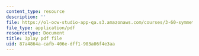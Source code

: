 ```yaml
---
content_type: resource
description: ''
file: https://ol-ocw-studio-app-qa.s3.amazonaws.com/courses/3-60-symmetry-structure-and-tensor-properties-of-materials-fall-2005/87a4864acafb406edff1903a06f4e3aa_O8q7AqZxtXQ.pdf
file_type: application/pdf
resourcetype: Document
title: 3play pdf file
uid: 87a4864a-cafb-406e-dff1-903a06f4e3aa
---
```


